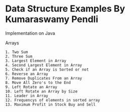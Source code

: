 # Data Structure Examples By Kumaraswamy Pendli
Implementation on Java

Arrays

    1. Two Sum
    2. Three Sum
    3. Largest Element in Array
    4. Second Largest Element in Array
    5. Check if an Array is Sorted or not
    6. Reverse an Array
    7. Remove Duplicates From an Array
    8. Move All Zero's to the End
    9. Left Rotate an Array
    10. Left Rotate an Array by Size
    11. Leader in Array
    12. Frequencys of elements in sorted array
    13. Maximum Profit in Stock Buy and Sell